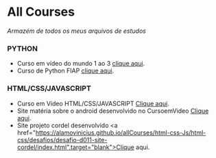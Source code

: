 # All Courses
*Armazém de todos os meus arquivos de estudos*

###  __PYTHON__
- Curso em vídeo do mundo 1 ao 3 [clique aqui](https://github.com/AlamoVinicius/allCourses/tree/main/Curso%20Em%20Video-python/PYTHON%20(MUNDO%201%2C%20MUNDO%202%20E%20MUNDO%203)).
- Curso de Python FIAP [clique aqui](https://github.com/AlamoVinicius/allCourses/tree/main/FIAP%20-%20python).

### __HTML/CSS/JAVASCRIPT__
- Curso em Vídeo HTML/CSS/JAVASCRIPT [Clique aqui](https://github.com/AlamoVinicius/allCourses/tree/main/html-css-Js/html-css).
- Site matéria sobre o android desenvolvido no CursoemVideo <a href="https://artigo-mascote-android.alamovinicius.repl.co" target="blank">Clique aqui</a>.
- Site projeto cordel desenvolvido <a href="https://alamovinicius.github.io/allCourses/html-css-Js/html-css/desafios/desafio-d011-site-cordel/index.html".target="blank">Clique aqui</a>.
